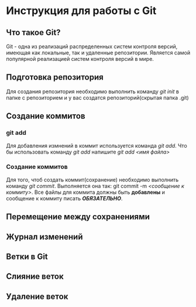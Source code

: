 # Инструкция для работы с Git

## Что такое Git?
Git - одна из реализаций распределенных систем контроля версий, имеющая как локальные, так и удаленные репозитории. Является самой популярной реализацией систем контроля версий в мире.
## Подготовка репозитория
Для создания репозитория необходимо выполнить команду *git init* в папке с репозиторием и у вас создатся репозиторий(скрытая папка .git)


## Создание коммитов

### git add
Для добавления измнений в коммит используется команда *git add*. Что бы использовать команду *git add* напишите *git add <имя файла>*

### Создание коммитов
Для того, чтоб создать коммит(сохранение) необходимо выполнить команду *git commit*. Выполняется она так: git commit -m *<сообщение к коммиту>*. Все файлы для коммита должны быть **добавлены** и сообщение к коммиту писать ***ОБЯЗАТЕЛЬНО***.

## Перемещение между сохранениями

## Журнал изменений

## Ветки в Git


## Слияние веток

## Удаление веток
